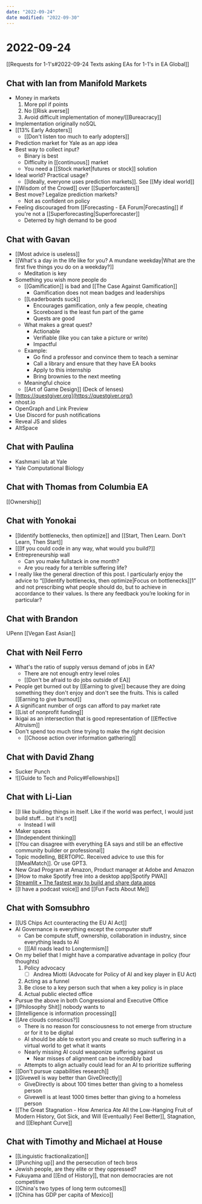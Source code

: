 ```yaml
---
date: "2022-09-24"
date modified: "2022-09-30"
---
```


# 2022-09-24
[[Requests for 1-1's#2022-09-24 Texts asking EAs for 1-1's in EA Global]]

## Chat with Ian from Manifold Markets
- Money in markets
	1. More ppl if points
	2. No [[Risk averse]]
	3. Avoid difficult implementation of money/[[Bureacracy]]
- Implementation originally noSQL
- [[13% Early Adopters]]
	- [[Don't listen too much to early adopters]]
- Prediction market for Yale as an app idea
- Best way to collect input?
	- Binary is best
	- Difficulty in [[continuous]] market
	- You need a [[Stock market|futures or stock]] solution
- Ideal world? Practical usage?
	- [[Ideally, everyone uses prediction markets]]. See [[My ideal world]]
- [[Wisdom of the Crowd]] over [[Superforcasters]]
- Best move? Legalize prediction markets?
	- Not as confident on policy
- Feeling discouraged from [[Forecasting - EA Forum|Forecasting]] if you're not a [[Superforecasting|Superforecaster]]
	- Deterred by high demand to be good

## Chat with Gavan
- [[Most advice is useless]]
- [[What's a day in the life like for you? A mundane weekday|What are the first five things you do on a weekday?]]
	- Meditation is key
- Something you wish more people do
	- [[Gamification]] is bad and [[The Case Against Gamification]]
		- Gamification does not mean badges and leaderships
	- [[Leaderboards suck]]
		- Encourages gamification, only a few people, cheating
		- Scoreboard is the least fun part of the game
		- Quests are good
	- What makes a great quest?
		- Actionable
		- Verifiable (like you can take a picture or write)
		- Impactful
	- Example:
		- Go find a professor and convince them to teach a seminar
		- Call a library and ensure that they have EA books
		- Apply to this internship
		- Bring brownies to the next meeting
	- Meaningful choice
	- [[Art of Game Design]] (Deck of lenses)
- [https://questgiver.org](https://questgiver.org/)
- nhost.io
- OpenGraph and Link Preview
- Use Discord for push notifications
- Reveal JS and slides
- AltSpace

## Chat with Paulina
- Kashmani lab at Yale
- Yale Computational Biology

## Chat with Thomas from Columbia EA
[[Ownership]]

## Chat with Yonokai
- [[Identify bottlenecks, then optimize]] and [[Start, Then Learn. Don't Learn, Then Start]]
- [[[If you could code in any way, what would you build?]]
- Entrepreneurship wall
	- Can you make fullstack in one month?
	- Are you ready for a terrible suffering life?
- I really like the general direction of this post. I particularly enjoy the advice to “[[Identify bottlenecks, then optimize|Focus on bottlenecks]]1” and not prescribing what people should do, but to achieve in accordance to their values. Is there any feedback you’re looking for in particular?

## Chat with Brandon
UPenn
[[Vegan East Asian]]

## Chat with Neil Ferro
- What's the ratio of supply versus demand of jobs in EA?
	- There are not enough entry level roles
	- [[Don't be afraid to do jobs outside of EA]]
- People get burned out by [[Earning to give]] because they are doing something they don't enjoy and don't see the fruits. This is called [[Earning to give burnout]]
- A significant number of orgs can afford to pay market rate
- [[List of nonprofit funding]]
- Ikigai as an intersection that is good representation of [[Effective Altruism]]
- Don't spend too much time trying to make the right decision
	- [[Choose action over information gathering]]

## Chat with David Zhang
- Sucker Punch
- ![[Guide to Tech and Policy#Fellowships]]

## Chat with Li-Lian
- [[I like building things in itself. Like if the world was perfect, I would just build stuff... but it's not]]
	- Instead I will
- Maker spaces
- [[Independent thinking]]
- [[You can disagree with everything EA says and still be an effective community builder or professional]]
- Topic modelling, BERTOPIC. Received advice to use this for [[MealMatch]]. Or use GPT3.
- New Grad Program at Amazon, Product manager at Adobe and Amazon
- [[How to make Spotify free into a desktop app|Spotify PWA]]
- [Streamlit • The fastest way to build and share data apps](https://streamlit.io/)
- [[I have a podcast voice]] and [[Fun Facts About Me]]

## Chat with Somsubhro
- [[US Chips Act counteracting the EU AI Act]]
- AI Governance is everything except the computer stuff
	- Can be compute stuff, ownership, collaboration in industry, since everything leads to AI
	- [[[All roads lead to Longtermism]]
- On my belief that I might have a comparative advantage in policy (four thoughts)
	1. Policy advocacy
		- [ ] Andrea Miotti (Advocate for Policy of AI and key player in EU Act)
	2. Acting as a funnel
	3. Be close to a key person such that when a key policy is in place
	4. Actual public elected office
- Pursue the above in both Congressional and Executive Office
- [[Philosophy Shit]] nobody wants to
- [[Intelligence is information processing]]
- [[Are clouds conscious?]]
	- There is no reason for consciousness to not emerge from structure or for it to be digital
	- AI should be able to extort you and create so much suffering in a virtual world to get what it wants
	- Nearly missing AI could weaponize suffering against us
		- Near misses of alignment can be incredibly bad
	- Attempts to align actually could lead for an AI to prioritize suffering
- [[Don't pursue capabilities research]]
- [[Givewell is way better than GiveDirectly]]
	- GiveDirectly is about 100 times better than giving to a homeless person
	- Givewell is at least 1000 times better than giving to a homeless person
- [[The Great Stagnation - How America Ate All the Low-Hanging Fruit of Modern History, Got Sick, and Will (Eventually) Feel Better]], Stagnation, and [[Elephant Curve]]

## Chat with Timothy and Michael at House
- [[Linguistic fractionalization]]
- [[Punching up]] and the persecution of tech bros
- Jewish people, are they elite or they oppressed?
- Fukuyama and [[End of History]], that non democracies are not competitive
- [[China's two types of long term outcomes]]
- [[China has GDP per capita of Mexico]]
